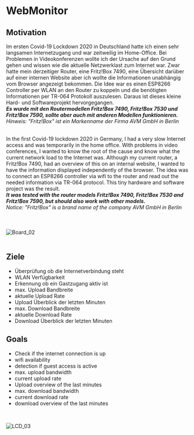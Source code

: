 # WebMonitor
## Motivation
Im ersten Covid-19 Lockdown 2020 in Deutschland hatte ich einen sehr langsamen Internetzugang und war zeitweilig im Home-Office.
Bei Problemen in Videokonferenzen wollte ich der Ursache auf den Grund gehen und wissen wie die aktuelle Netzwerklast zum Internet war.
Zwar hatte mein derzeitiger Router, eine Fritz!Box 7490, eine Übersicht darüber auf einer internen Website aber ich wollte die Informationen unabhängig vom Browser angezeigt bekommen.
Die Idee war es einen ESP8266 Controller per WLAN an den Router zu koppeln und die benötigten Informationen per TR-064 Protokoll auszulesen.
Daraus ist dieses kleine Hard- und Softwareprojekt hervorgegangen.
<br>
***Es wurde mit den Routermodellen Fritz!Box 7490, Fritz!Box 7530 und Fritz!Box 7590, sollte aber auch mit anderen Modellen funktionieren.***
<br>
*Hinweis: "Fritz!Box" ist ein Markenname der Firma AVM GmbH in Berlin*
<br>
<br>

In the first Covid-19 lockdown 2020 in Germany, I had a very slow Internet access and was temporarily in the home office.
With problems in video conferences, I wanted to know the root of the cause and know what the current network load to the Internet was.
Although my current router, a Fritz!Box 7490, had an overview of this on an internal website, I wanted to have the information displayed independently of the browser.
The idea was to connect an ESP8266 controller via wifi to the router and read out the needed information via TR-064 protocol.
This tiny hardware and software project was the result.
<br>
***It was tested with the router models Fritz!Box 7490, Fritz!Box 7530 and Fritz!Box 7590, but should also work with other models.***
<br>
*Notice: "Fritz!Box" is a brand name of the company AVM GmbH in Berlin*
<br>
<br>
<br>
<br>
![Board_02](https://user-images.githubusercontent.com/88629497/131263851-c4c651b0-937a-43f5-a703-0f1527c2069a.jpg)
<br>
<br>

## Ziele

* Überprüfung ob die Internetverbindung steht
* WLAN Verfügbarkeit
* Erkennung ob ein Gastzugang aktiv ist
* max. Upload Bandbreite
* aktuelle Upload Rate
* Upload Überblick der letzten Minuten
* max. Download Bandbreite
* aktuelle Download Rate
* Download Überblick der letzten Minuten

## Goals
* Check if the internet connection is up
* wifi availability
* detection if guest access is active
* max. upload bandwidth
* current upload rate
* Upload overview of the last minutes
* max. download bandwidth
* current download rate
* download overview of the last minutes
<br>

![LCD_03](https://user-images.githubusercontent.com/88629497/131263840-388d4b19-04d7-47f2-a3be-433c8e06c6d0.jpg)

